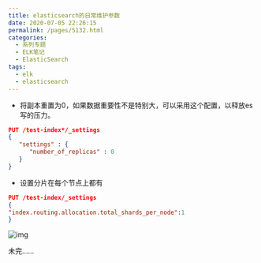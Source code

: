 ```yaml
---
title: elasticsearch的日常维护参数
date: 2020-07-05 22:26:15
permalink: /pages/5132.html
categories:
  - 系列专题
  - ELK笔记
  - ElasticSearch
tags:
  - elk
  - elasticsearch
---
```


- 将副本重置为0，如果数据重要性不是特别大，可以采用这个配置，以释放es写的压力。

```json
PUT /test-index*/_settings
{
   "settings" : {
      "number_of_replicas" : 0
   }
}
```

- 设置分片在每个节点上都有

```json
PUT /test-index/_settings
{
"index.routing.allocation.total_shards_per_node":1
}
```

![img](http://t.eryajf.net/imgs/2021/09/1fc07ae124700297.jpg)

未完……
